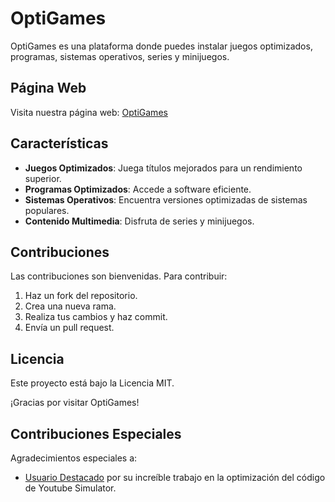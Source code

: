 # OptiGames

OptiGames es una plataforma donde puedes instalar juegos optimizados, programas, sistemas operativos, series y minijuegos.

## Página Web

Visita nuestra página web: [OptiGames](https://optigames-project.github.io/OptiGames/)

## Características

- **Juegos Optimizados**: Juega títulos mejorados para un rendimiento superior.
- **Programas Optimizados**: Accede a software eficiente.
- **Sistemas Operativos**: Encuentra versiones optimizadas de sistemas populares.
- **Contenido Multimedia**: Disfruta de series y minijuegos.

## Contribuciones

Las contribuciones son bienvenidas. Para contribuir:

1. Haz un fork del repositorio.
2. Crea una nueva rama.
3. Realiza tus cambios y haz commit.
4. Envía un pull request.

## Licencia

Este proyecto está bajo la Licencia MIT.

¡Gracias por visitar OptiGames!

## Contribuciones Especiales

Agradecimientos especiales a:
- [Usuario Destacado](https://github.com/DevModders2024) por su increíble trabajo en la optimización del código de Youtube Simulator.

